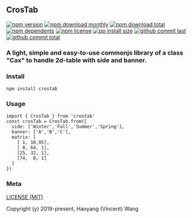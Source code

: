## CrosTab

[![npm version][badge-npm-version]][url-npm]
[![npm download monthly][badge-npm-download-monthly]][url-npm]
[![npm download total][badge-npm-download-total]][url-npm]
[![npm dependents][badge-npm-dependents]][url-github]
[![npm license][badge-npm-license]][url-npm]
[![pp install size][badge-pp-install-size]][url-pp]
[![github commit last][badge-github-last-commit]][url-github]
[![github commit total][badge-github-commit-count]][url-github]

[//]: <> (Shields)
[badge-npm-version]: https://flat.badgen.net/npm/v/crostab
[badge-npm-download-monthly]: https://flat.badgen.net/npm/dm/crostab
[badge-npm-download-total]:https://flat.badgen.net/npm/dt/crostab
[badge-npm-dependents]: https://flat.badgen.net/npm/dependents/crostab
[badge-npm-license]: https://flat.badgen.net/npm/license/crostab
[badge-pp-install-size]: https://flat.badgen.net/packagephobia/install/crostab
[badge-github-last-commit]: https://flat.badgen.net/github/last-commit/hoyeungw/crostab
[badge-github-commit-count]: https://flat.badgen.net/github/commits/hoyeungw/crostab

[//]: <> (Link)
[url-npm]: https://npmjs.org/package/crostab
[url-pp]: https://packagephobia.now.sh/result?p=crostab
[url-github]: https://github.com/hoyeungw/crostab

### A light, simple and easy-to-use commonjs library of a class "Cax" to handle 2d-table with side and banner.

### Install
```shell script
npm install crostab
```

### Usage
```ecmascript 6
import { CrosTab } from 'crostab'
const crosTab = CrosTab.from({
  side: ['Winter','Fall','Summer','Spring'],
  banner: ['A','B','C'],
  matrix: [
    [ 1, 10,95],
    [ 8, 64, 1],
    [25, 32, 1],
    [74,  0, 1]
  ] 
})
```

### Meta

[LICENSE (MIT)](/LICENSE)

Copyright (y) 2019-present, Haoyang (Vincent) Wang
